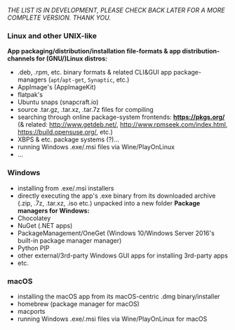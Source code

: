 
_THE LIST IS IN DEVELOPMENT, PLEASE CHECK BACK LATER FOR A MORE COMPLETE VERSION. THANK YOU._

### Linux and other UNIX-like ###
**App packaging/distribution/installation file-formats & app distribution-channels for (GNU/)Linux distros:**
* .deb, .rpm, etc. binary formats & related CLI&GUI app package-managers (`apt`/`apt-get`, `Synaptic`, etc.)
* AppImage's (AppImageKit)
* flatpak's
* Ubuntu snaps (snapcraft.io)
* source .tar.gz, .tar.xz, .tar.7z files for compiling
* searching through online package-system frontends: **https://pkgs.org/** (& related: http://www.getdeb.net/, http://www.rpmseek.com/index.html, https://build.opensuse.org/, etc.)
* XBPS & etc. package systems (?)...
* running Windows .exe/.msi files via Wine/PlayOnLinux
* ...

### Windows ###
* installing from .exe/.msi installers
* directly executing the app's .exe binary from its downloaded archive (.zip, .7z, .tar.xz, .iso etc.) unpacked into a new folder
**Package managers for Windows:**
* Chocolatey
* NuGet (.NET apps)
* PackageManagement/OneGet (Windows 10/Windows Server 2016's built-in package manager manager)
* Python PIP
* other external/3rd-party Windows GUI apps for installing 3rd-party apps
* etc.

### macOS ###
* installing the macOS app from its macOS-centric .dmg binary/installer
* homebrew (package manager for macOS)
* macports
* running Windows .exe/.msi files via Wine/PlayOnLinux for macOS
